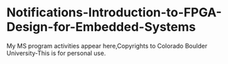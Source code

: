 # Notifications-Introduction-to-FPGA-Design-for-Embedded-Systems
My MS program activities appear here,Copyrights to Colorado Boulder University-This is for personal use.
